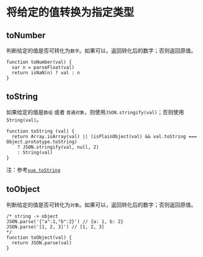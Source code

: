 # 将给定的值转换为指定类型


## toNumber

判断给定的值是否可转化为` 数字 `。如果可以，返回转化后的数字；否则返回原值。

```
function toNumber(val) {
  var n = parseFloat(val)
  return isNaN(n) ? val : n
}
```

## toString

如果给定的值是` 数组 ` 或者 `普通对象`，则使用`JSON.stringify(val)`；否则使用` String(val) `。

```
function toString (val) {
  return Array.isArray(val) || (isPlainObject(val) && val.toString === Object.prototype.toString)
    ? JSON.stringify(val, null, 2)
    : String(val)
}
```

注：参考[` vue toString `](https://github.com/vuejs/vue/blob/dev/src/shared/util.js#L85)

## toObject

判断给定的值是否可转化为` 对象 `。如果可以，返回转化后的数字；否则返回原值。

```
/* string -> object
JSON.parse('{"a":1,"b":2}') // {a: 1, b: 2}
JSON.parse('[1, 2, 3]') // [1, 2, 3]
*/
function toObject(val) {
  return JSON.parse(val)
}
```